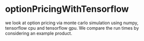 # optionPricingWithTensorflow
we look at option pricing via monte carlo simulation using numpy, tensorflow cpu and tensorflow gpu.
We compare the run times by considering an example product.
